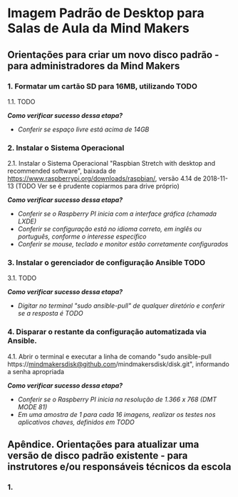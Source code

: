 # Imagem Padrão de Desktop para Salas de Aula da Mind Makers

## Orientações para criar um novo disco padrão - para administradores da Mind Makers

### 1. Formatar um cartão SD para 16MB, utilizando TODO

1.1. TODO

_**Como verificar sucesso dessa etapa?**_ 
- _Conferir se espaço livre está acima de 14GB_

### 2. Instalar o Sistema Operacional

2.1. Instalar o Sistema Operacional "Raspbian Stretch with desktop and recommended software", baixada de https://www.raspberrypi.org/downloads/raspbian/, versão 4.14 de 2018-11-13 (TODO Ver se é prudente copiarmos para drive próprio)

_**Como verificar sucesso dessa etapa?**_ 
- _Conferir se o Raspberry PI inicia com a interface gráfica (chamada LXDE)_
- _Conferir se configuração está no idioma correto, em inglês ou português, conforme o interesse específico_
- _Conferir se mouse, teclado e monitor estão corretamente configurados_

### 3. Instalar o gerenciador de configuração Ansible TODO

3.1. TODO

_**Como verificar sucesso dessa etapa?**_ 
- _Digitar no terminal "sudo ansible-pull" de qualquer diretório e conferir se a resposta é TODO_

### 4. Disparar o restante da configuração automatizada via Ansible.

4.1. Abrir o terminal e executar a linha de comando "sudo ansible-pull https://mindmakersdisk@github.com/mindmakersdisk/disk.git", informando a senha apropriada

_**Como verificar sucesso dessa etapa?**_ 
- _Conferir se o Raspberry PI inicia na resolução de 1.366 x 768 (DMT MODE 81)_
- _Em uma amostra de 1 para cada 16 imagens, realizar os testes nos aplicativos chaves, definidos em TODO_

## Apêndice. Orientações para atualizar uma versão de disco padrão existente - para instrutores e/ou responsáveis técnicos da escola

### 1. 

